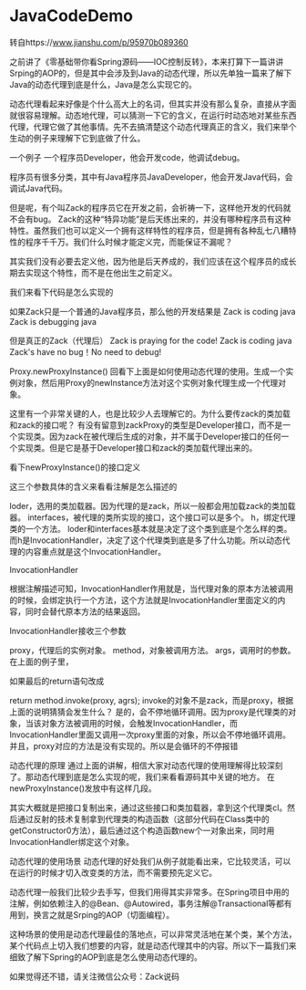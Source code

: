 # JavaCodeDemo

转自https://www.jianshu.com/p/95970b089360

之前讲了《零基础带你看Spring源码——IOC控制反转》，本来打算下一篇讲讲Srping的AOP的，但是其中会涉及到Java的动态代理，所以先单独一篇来了解下Java的动态代理到底是什么，Java是怎么实现它的。

动态代理看起来好像是个什么高大上的名词，但其实并没有那么复杂，直接从字面就很容易理解。动态地代理，可以猜测一下它的含义，在运行时动态地对某些东西代理，代理它做了其他事情。先不去搞清楚这个动态代理真正的含义，我们来举个生动的例子来理解下它到底做了什么。

一个例子
一个程序员Developer，他会开发code，他调试debug。

程序员有很多分类，其中有Java程序员JavaDeveloper，他会开发Java代码，会调试Java代码。

但是呢，有个叫Zack的程序员它在开发之前，会祈祷一下，这样他开发的代码就不会有bug。
Zack的这种“特异功能”是后天练出来的，并没有哪种程序员有这种特性。虽然我们也可以定义一个拥有这样特性的程序员，但是拥有各种乱七八糟特性的程序千千万。我们什么时候才能定义完，而能保证不漏呢？

其实我们没有必要去定义他，因为他是后天养成的，我们应该在这个程序员的成长期去实现这个特性，而不是在他出生之前定义。

我们来看下代码是怎么实现的



如果Zack只是一个普通的Java程序员，那么他的开发结果是
Zack is coding java
Zack is debugging java

但是真正的Zack（代理后）
Zack is praying for the code!
Zack is coding java
Zack's have no bug！No need to debug!

Proxy.newProxyInstance()
回看下上面是如何使用动态代理的使用。生成一个实例对象，然后用Proxy的newInstance方法对这个实例对象代理生成一个代理对象。



这里有一个非常关键的人，也是比较少人去理解它的。为什么要传zack的类加载和zack的接口呢？
有没有留意到zackProxy的类型是Developer接口，而不是一个实现类。因为zack在被代理后生成的对象，并不属于Developer接口的任何一个实现类。但是它是基于Developer接口和zack的类加载代理出来的。

看下newProxyInstance()的接口定义



这三个参数具体的含义来看看注解是怎么描述的



loder，选用的类加载器。因为代理的是zack，所以一般都会用加载zack的类加载器。
interfaces，被代理的类所实现的接口，这个接口可以是多个。
h，绑定代理类的一个方法。
loder和interfaces基本就是决定了这个类到底是个怎么样的类。而h是InvocationHandler，决定了这个代理类到底是多了什么功能。所以动态代理的内容重点就是这个InvocationHandler。

InvocationHandler

根据注解描述可知，InvocationHandler作用就是，当代理对象的原本方法被调用的时候，会绑定执行一个方法，这个方法就是InvocationHandler里面定义的内容，同时会替代原本方法的结果返回。

InvocationHandler接收三个参数

proxy，代理后的实例对象。
method，对象被调用方法。
args，调用时的参数。
在上面的例子里，



如果最后的return语句改成

return method.invoke(proxy, agrs);
invoke的对象不是zack，而是proxy，根据上面的说明猜猜会发生什么？
是的，会不停地循环调用。因为proxy是代理类的对象，当该对象方法被调用的时候，会触发InvocationHandler，而InvocationHandler里面又调用一次proxy里面的对象，所以会不停地循环调用。并且，proxy对应的方法是没有实现的。所以是会循环的不停报错

动态代理的原理
通过上面的讲解，相信大家对动态代理的使用理解得比较深刻了。那动态代理到底是怎么实现的呢，我们来看看源码其中关键的地方。
在newProxyInstance()发放中有这样几段。



其实大概就是把接口复制出来，通过这些接口和类加载器，拿到这个代理类cl。然后通过反射的技术复制拿到代理类的构造函数（这部分代码在Class类中的getConstructor0方法），最后通过这个构造函数new个一对象出来，同时用InvocationHandler绑定这个对象。

动态代理的使用场景
动态代理的好处我们从例子就能看出来，它比较灵活，可以在运行的时候才切入改变类的方法，而不需要预先定义它。

动态代理一般我们比较少去手写，但我们用得其实非常多。在Spring项目中用的注解，例如依赖注入的@Bean、@Autowired，事务注解@Transactional等都有用到，换言之就是Srping的AOP（切面编程）。

这种场景的使用是动态代理最佳的落地点，可以非常灵活地在某个类，某个方法，某个代码点上切入我们想要的内容，就是动态代理其中的内容。所以下一篇我们来细致了解下Spring的AOP到底是怎么使用动态代理的。

如果觉得还不错，请关注微信公众号：Zack说码
